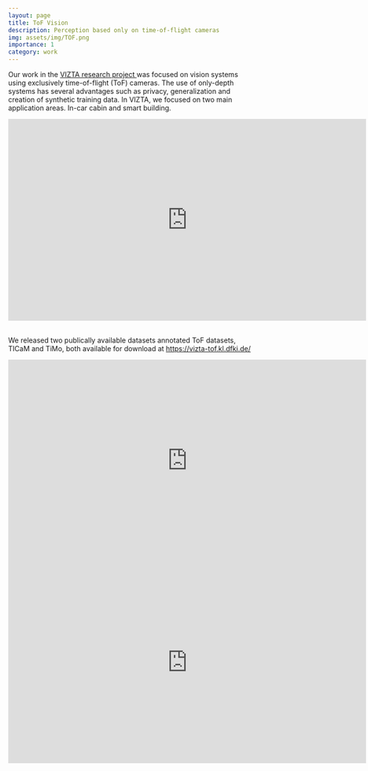 ```yaml
---
layout: page
title: ToF Vision
description: Perception based only on time-of-flight cameras
img: assets/img/TOF.png
importance: 1
category: work
---
```


Our work in the <a href="https://www.vizta-ecsel.eu/">VIZTA research project </a> was focused on vision systems using exclusively time-of-flight (ToF) cameras.
The use of only-depth systems has several advantages such as privacy, generalization and creation of synthetic training data.
In VIZTA, we focused on two main application areas. In-car cabin and smart building.

<iframe width="728" height="410" src="https://www.youtube.com/embed/ItCj0K99hlI" title="YouTube video player" frameborder="0" allow="accelerometer; autoplay; clipboard-write; encrypted-media; gyroscope; picture-in-picture; web-share" allowfullscreen></iframe>
<br />
<br />

We released two publically available datasets annotated ToF datasets, TICaM and TiMo, both available for download at <a href="https://vizta-tof.kl.dfki.de/">https://vizta-tof.kl.dfki.de/ </a>
<iframe width="728" height="410" src="https://www.youtube.com/embed/aqYUY2JzqHU" title="YouTube video player" frameborder="0" allow="accelerometer; autoplay; clipboard-write; encrypted-media; gyroscope; picture-in-picture; web-share" allowfullscreen></iframe>

<iframe width="728" height="410" src="https://www.youtube.com/embed/xWCor9obttA" title="YouTube video player" frameborder="0" allow="accelerometer; autoplay; clipboard-write; encrypted-media; gyroscope; picture-in-picture; web-share" allowfullscreen></iframe>
